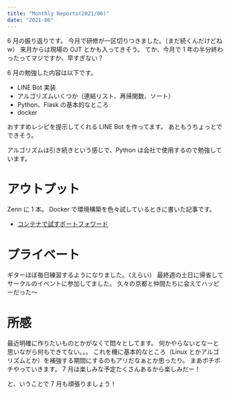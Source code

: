 ```yaml
---
title: "Monthly Reports(2021/06)"
date: "2021-06"
---
```


6 月の振り返りです。
今月で研修が一区切りつきました。（まだ続くんだけどね w）
来月からは現場の OJT とかも入ってきそう。
てか、今月で 1 年の半分終わったってマジですか、早すぎない？

6 月の勉強した内容は以下です。

- LINE Bot 実装
- アルゴリズムいくつか（連結リスト、再帰関数、ソート）
- Python、Flask の基本的なところ
- docker

おすすめレシピを提示してくれる LINE Bot を作ってます。
あともうちょっとでできそう。

アルゴリズムは引き続きという感じで、Python は会社で使用するので勉強しています。

# アウトプット

Zenn に 1 本。
Docker で環境構築を色々試しているときに書いた記事です。
- [コンテナで試すポートフォワード](https://zenn.dev/b1essk/articles/port-forward-docker)

# プライベート

ギターほぼ毎日練習するようになりました。（えらい）
最終週の土日に帰省してサークルのイベントに参加してました。
久々の京都と仲間たちに会えてハッピーだった〜

# 所感

最近明確に作りたいものとかがなくて悶々としてます。
何かやらないとなーと思いながら何もできてない。。。
これを機に基本的なところ（Linux とかアルゴリズムとか）を補強する期間にするのもアリだなぁとか思ったり。
まあボチボチやっていきます。
7 月は楽しみな予定たくさんあるから楽しみだー！

と、いうことで 7 月も頑張りましょう！
